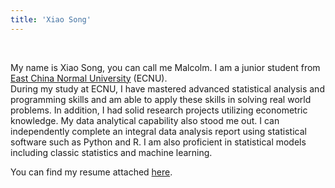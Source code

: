 ```yaml
---
title: 'Xiao Song'
---
```


&emsp;

<!--
<font size=4.5>**Xiao Song**</font>
-->

My name is Xiao Song, you can call me Malcolm. I am a junior student from  [East China Normal University](http://english.ecnu.edu.cn/) (ECNU).  
During my study at ECNU, I have mastered advanced statistical analysis and programming skills and am able to apply these skills in solving real world problems. In addition, I had solid research projects utilizing econometric knowledge. My data analytical capability also stood me out. I can independently complete an integral data analysis report using statistical software such as Python and R. I am also proficient in statistical models including classic statistics and machine learning.

You can find my resume attached [here](/en/enresume/).

&emsp;



